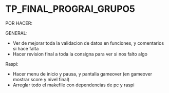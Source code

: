 # TP_FINAL_PROGRAI_GRUPO5

POR HACER:


GENERAL:
- Ver de mejorar toda la validacion de datos en funciones, y comentarios si hace falta
- Hacer revision final a toda la consigna para ver si nos falto algo

Raspi:
- Hacer menu de inicio y pausa, y pantalla gameover (en gameover mostrar score y nivel final)
- Arreglar todo el makefile con dependencias de pc y raspi
